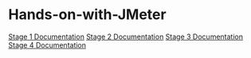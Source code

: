 # Hands-on-with-JMeter

[Stage 1 Documentation](stage1.md)
[Stage 2 Documentation](stage2.md)
[Stage 3 Documentation](stage3.md)
[Stage 4 Documentation](stage4.md)

